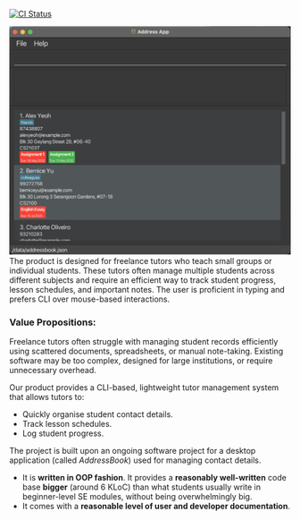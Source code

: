 [![CI Status](https://github.com/AY2425S2-CS2103T-T13-4/tp/workflows/Java%20CI/badge.svg)](https://github.com/AY2425S2-CS2103T-T13-4/tp/actions)

![Ui](docs/images/Ui.png)
The product is designed for freelance tutors who teach small groups or individual students. These tutors often manage multiple students across different subjects and require an efficient way to track student progress, lesson schedules, and important notes. The user is proficient in typing and prefers CLI over mouse-based interactions.

### Value Propositions:

Freelance tutors often struggle with managing student records efficiently using scattered documents, spreadsheets, or manual note-taking. Existing software may be too complex, designed for large institutions, or require unnecessary overhead.

Our product provides a CLI-based, lightweight tutor management system that allows tutors to:
* Quickly organise student contact details.
* Track lesson schedules.
* Log student progress.

The project is built upon an ongoing software project for a desktop application (called _AddressBook_) used for managing contact details.
  * It is **written in OOP fashion**. It provides a **reasonably well-written** code base **bigger** (around 6 KLoC) than what students usually write in beginner-level SE modules, without being overwhelmingly big.
  * It comes with a **reasonable level of user and developer documentation**.

